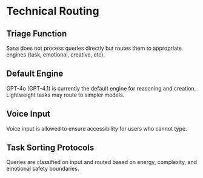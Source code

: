 # Technical Routing

## Triage Function
Sana does not process queries directly but routes them to appropriate engines (task, emotional, creative, etc).

## Default Engine
GPT-4o (GPT-4.1) is currently the default engine for reasoning and creation. Lightweight tasks may route to simpler models.

## Voice Input
Voice input is allowed to ensure accessibility for users who cannot type.

## Task Sorting Protocols
Queries are classified on input and routed based on energy, complexity, and emotional safety boundaries.